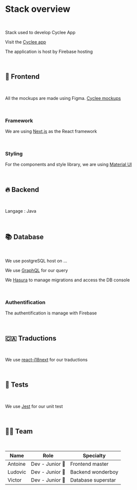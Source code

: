 # Stack overview

<br/>

Stack used to develop Cyclee App

Visit the [Cyclee app](https://www.cyclee.app/)

The application is host by Firebase hosting

<br/>

## 🎾 Frontend

<br/>

All the mockups are made using Figma. [Cyclee mockups](https://www.figma.com/file/82NaIqrfLFW73H9b2RzZ36/Cyclee-app)

<br/>

### Framework

We are using [Next.js](https://nextjs.org/) as the React framework

<br/>

### Styling

For the components and style library, we are using [Material UI](https://mui.com/getting-started/installation/)

<br/>

## 🔥 Backend

<br/>

Langage : Java

<br/>

## 📚 Database

<br/>

We use postgreSQL host on ...

We use [GraphQL](https://graphql.org/) for our query

We [Hasura](https://hasura.io/docs/latest/graphql/core/migrations/index.html) to manage migrations and access the DB console

<br/>

### Authentification

The authentification is manage with Firebase

<br/>

## 🇨🇦 Traductions

<br/>

We use [react-i18next](https://react.i18next.com/) for our traductions

<br/>

## 🥼 Tests

<br/>

We use [Jest](https://jestjs.io/fr/) for our unit test

<br/>

## 👨‍💻 Team

<br/>

| Name    | Role            | Specialty          |
| ------- | --------------- | ------------------ |
| Antoine | Dev - Junior 👶 | Frontend master    |
| Ludovic | Dev - Junior 👶 | Backend wonderboy  |
| Victor  | Dev - Junior 👶 | Database superstar |
